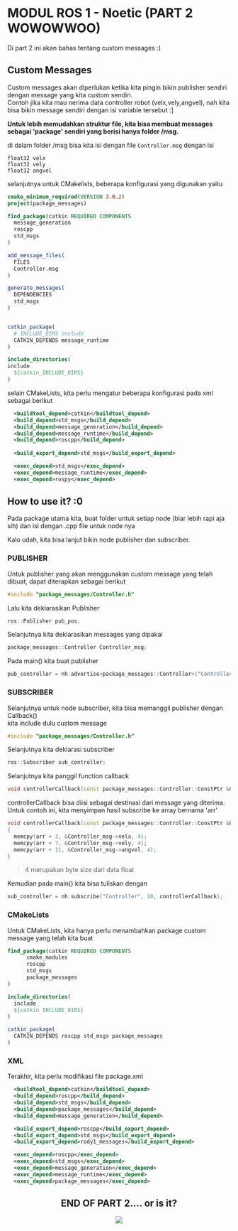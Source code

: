 # MODUL ROS 1 - Noetic (PART 2 WOWOWWOO)  

Di part 2 ini akan bahas tentang custom messages :)  

## Custom Messages  
Custom messages akan diperlukan ketika kita pingin bikin publisher sendiri dengan message yang kita custom sendiri.   
Contoh jika kita mau nerima data controller robot (velx,vely,angvel), nah kita bisa bikin message sendiri dengan isi variable tersebut :]   

__Untuk lebih memudahkan struktur file, kita bisa membuat messages sebagai 'package' sendiri yang berisi hanya folder /msg.__   

di dalam folder /msg bisa kita isi dengan file ```Controller.msg``` dengan isi

```msg
float32 velx
float32 vely
float32 angvel
```
selanjutnya untuk CMakelists, beberapa konfigurasi yang digunakan yaitu  
```cmake
cmake_minimum_required(VERSION 3.0.2)
project(package_messages)

find_package(catkin REQUIRED COMPONENTS
  message_generation
  roscpp
  std_msgs
)

add_message_files(
  FILES
  Controller.msg
)

generate_messages(
  DEPENDENCIES
  std_msgs
)


catkin_package(
  # INCLUDE_DIRS include
  CATKIN_DEPENDS message_runtime
)

include_directories(
include
  ${catkin_INCLUDE_DIRS}
)
```
selain CMakeLists, kita perlu mengatur beberapa konfigurasi pada xml sebagai berikut  
```xml
  <buildtool_depend>catkin</buildtool_depend>
  <build_depend>std_msgs</build_depend>
  <build_depend>message_generation</build_depend>
  <build_depend>message_runtime</build_depend>
  <build_depend>roscpp</build_depend>
  
  <build_export_depend>std_msgs</build_export_depend>

  <exec_depend>std_msgs</exec_depend>
  <exec_depend>message_runtime</exec_depend>
  <exec_depend>rospy</exec_depend>
```

## How to use it? :0   
Pada package utama kita, buat folder untuk setiap node (biar lebih rapi aja sih) dan isi dengan .cpp file untuk node nya   

Kalo udah, kita bisa lanjut bikin node publisher dan subscriber.     

### PUBLISHER
Untuk publisher yang akan menggunakan custom message yang telah dibuat, dapat diterapkan sebagai berikut   
```cpp
#include "package_messages/Controller.h"
```

Lalu kita deklarasikan Publisher
```cpp
ros::Publisher pub_pos;
```

Selanjutnya kita deklarasikan messages yang dipakai  
```cpp
package_messages::Controller Controller_msg;
```

Pada main() kita buat publisher  
```cpp
pub_controller = nh.advertise<package_messages::Controller>("Controller",10); //nh = nodehandle
```

### SUBSCRIBER  
Selanjutnya untuk node subscriber, kita bisa memanggil publisher dengan Callback()  
kita include dulu custom message
```cpp
#include "package_messages/Controller.h"
```

Selanjutnya kita deklarasi subscriber  
```cpp
ros::Subscriber sub_controller;
```

Selanjutnya kita panggil function callback  
```cpp
void controllerCallback(const package_messages::Controller::ConstPtr &Controller_msg);
```
controllerCallback bisa diisi sebagai destinasi dari message yang diterima. Untuk contoh ini, kita menyimpan hasil subscribe ke array bernama 'arr'
```cpp
void controllerCallback(const package_messages::Controller::ConstPtr &Controller_msg)
{
  memcpy(arr + 3, &Controller_msg->velx, 4); 
  memcpy(arr + 7, &Controller_msg->vely, 4);
  memcpy(arr + 11, &Controller_msg->angvel, 4);
}
```
> 4 merupakan byte size dari data float

Kemudian pada main() kita bisa tuliskan dengan   
```cpp
sub_controller = nh.subscribe("Controller", 10, controllerCallback); 
```

### CMakeLists
Untuk CMakeLists, kita hanya perlu menambahkan package custom message yang telah kita buat 
```cmake
find_package(catkin REQUIRED COMPONENTS
      cmake_modules
      roscpp
      std_msgs
      package_messages
)

include_directories(
  include
  ${catkin_INCLUDE_DIRS}
)

catkin_package(
  CATKIN_DEPENDS roscpp std_msgs package_messages
)
```

### XML
Terakhir, kita perlu modifikasi file package.xml  
```xml
  <buildtool_depend>catkin</buildtool_depend>
  <build_depend>roscpp</build_depend>
  <build_depend>std_msgs</build_depend>
  <build_depend>package_messages</build_depend>
  <build_depend>message_generation</build_depend>

  <build_export_depend>roscpp</build_export_depend>
  <build_export_depend>std_msgs</build_export_depend>
  <build_export_depend>rody1_messages</build_export_depend>

  <exec_depend>roscpp</exec_depend>
  <exec_depend>std_msgs</exec_depend>
  <exec_depend>message_generation</exec_depend>
  <exec_depend>message_runtime</exec_depend>
  <exec_depend>package_messages</exec_depend>
```
<h2 align="center">END OF PART 2.... or is it?</h2>
<p align="center">
  <img src="https://github.com/user-attachments/assets/a969e166-e017-468d-9a19-f971121819a8">
</p>





